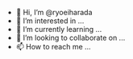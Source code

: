 - 👋 Hi, I’m @ryoeiharada
- 👀 I’m interested in ...
- 🌱 I’m currently learning ...
- 💞️ I’m looking to collaborate on ...
- 📫 How to reach me ...

<!---
ryoeiharada/ryoeiharada is a ✨ special ✨ repository because its `README.md` (this file) appears on your GitHub profile.
You can click the Preview link to take a look at your changes.
--->
